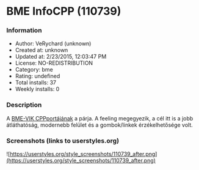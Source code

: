 # BME InfoCPP (110739)

### Information
- Author: VeRychard (unknown)
- Created at: unknown
- Updated at: 2/23/2015, 12:03:47 PM
- License: NO-REDISTRIBUTION
- Category: bme
- Rating: undefined
- Total installs: 37
- Weekly installs: 0


### Description
A <a href="https://userstyles.org/styles/110704/bme-cporta">BME-VIK CPPportájának</a> a párja. A feeling megegyezik, a cél itt is a jobb átláthatóság, modernebb felület és a gombok/linkek érzékelhetősége volt.


### Screenshots (links to userstyles.org)
![https://userstyles.org/style_screenshots/110739_after.png](https://userstyles.org/style_screenshots/110739_after.png)


